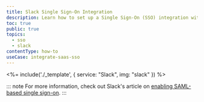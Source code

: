 ```yaml
---
title: Slack Single Sign-On Integration
description: Learn how to set up a Single Sign-On (SSO) integration with Slack and Auth0.
toc: true
public: true
topics:
  - sso
  - slack
contentType: how-to
useCase: integrate-saas-sso
---
```


<%= include('./_template', {
  service: "Slack",
  img: "slack"
}) %>

::: note
For more information, check out Slack's article on [enabling SAML-based single sign-on](https://get.slack.help/hc/en-us/articles/203772216-Enabling-SAML-based-single-sign-on).
:::
